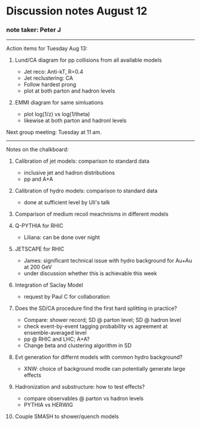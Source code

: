 # Discussion notes August 12

### note taker: Peter J

<hr>

Action items for Tuesday Aug 13:

1. Lund/CA diagram for pp collisions from all available models
   * Jet reco: Anti-kT, R=0.4
   * Jet reclustering: CA
   * Follow hardest prong
   * plot at both parton and hadron levels
   
2. EMMI diagram for same simluations
   * plot log(1/z) vs log(1/theta)
   * likewise at both parton and hadronl levels
   
Next group meeting: Tuesday at 11 am.

<hr>

Notes on the chalkboard:

1. Calibration of jet models: comparison to standard data
   * inclusive jet and hadron distributions
   * pp and A+A

2. Calibration of hydro models: comparison to standard data
   * done at sufficient level by Uli's talk
   
3. Comparison of medium recoil meachnisms in different models

4. Q-PYTHIA for RHIC
   * Liliana: can be done over night
   
5. JETSCAPE for RHIC
   * James: significant technical issue with hydro background for Au+Au at 200 GeV
   * under discussion whether this is achievable this week
   
6. Integration of Saclay Model
   * request by Paul C for collaboration
   
7. Does the SD/CA procedure find the first hard splitting in practice?
   * Compare: shower record; SD @ parton level; SD @ hadron level
   * check event-by-event tagging probability vs agreement at ensemble-averaged level
   * pp @ RHIC and LHC; A+A?
   * Change beta and clustering algorithm in SD
   
8. Evt generation for differnt models with common hydro background?
   * XNW: choice of background modle can potentially generate large effects
   
9. Hadronization and substructure: how to test effects?
   * compare observables @ parton vs hadron levels
   * PYTHIA vs HERWIG
   
10. Couple SMASH to shower/quench models
   

